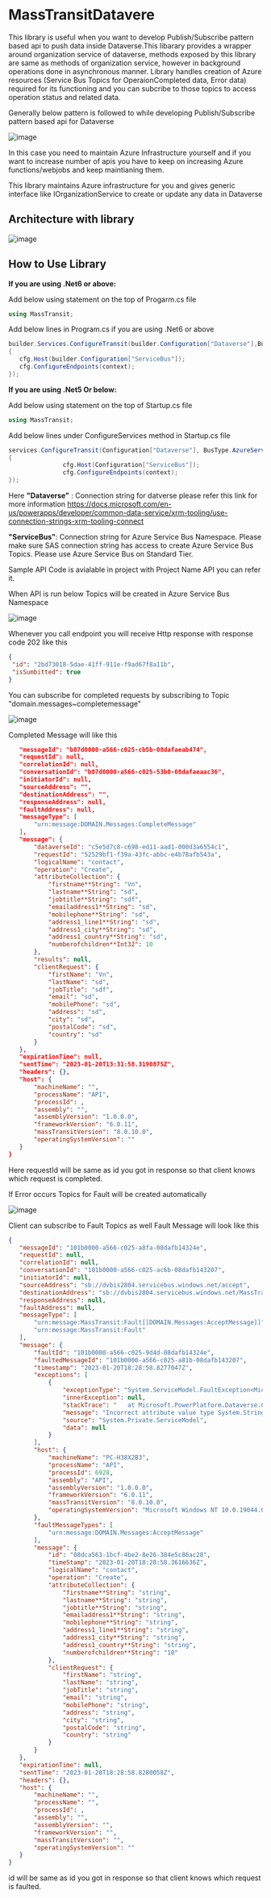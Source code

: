 # MassTransitDatavere
This library is useful when you want to develop Publish/Subscribe pattern based api to push data inside Dataverse.This libarary provides a wrapper around organization service of dataverse, methods exposed by this library are same as methods of organization service, however in background operations done in asynchronous manner. Library handles creation of Azure resources (Service Bus Topics for OperaionCompleted data, Error data) required for its functioning and you can subcribe to those topics to access operation status and related data.

Generally below pattern is followed to while developing Publish/Subscribe pattern based api for Dataverse

![image](https://user-images.githubusercontent.com/69874658/212418895-240b48c9-1a66-4690-bd4c-f9fa8a0a2ed2.png)

In this case you need to maintain Azure Infrastructure yourself and if you want to increase number of apis you have to keep on increasing Azure functions/webjobs and keep maintianing them.

This library maintains Azure infrastructure for you and gives generic interface like IOrganizationService to create or update any data in Dataverse

## Architecture  with library

![image](https://user-images.githubusercontent.com/69874658/212421107-e39449fb-7602-43f2-9cd2-fc7ff84b149a.png)


## How to Use Library
 
**If you are using .Net6 or above:**

Add below using statement on the top of Progarm.cs file
 ```c#
 using MassTransit;
 ```
Add below lines in Program.cs if you are using .Net6 or above
 ```c#
builder.Services.ConfigureTransit(builder.Configuration["Dataverse"],BusType.AzureServiceBus,azureServicebusConfiguration:(context, cfg) =>
{
    cfg.Host(builder.Configuration["ServiceBus"]);
    cfg.ConfigureEndpoints(context);
});
```

**If you are using .Net5 Or below:** 

Add below using statement on the top of Startup.cs file
 ```c#
 using MassTransit;
 ```
Add below lines under ConfigureServices method in Startup.cs file
 ```c#
services.ConfigureTransit(Configuration["Dataverse"], BusType.AzureServiceBus, azureServicebusConfiguration: (context, cfg) =>
{
                cfg.Host(Configuration["ServiceBus"]);
                cfg.ConfigureEndpoints(context);
});
 ```
 
 
 Here 
 **"Dataverse"** : Connection string for datverse please refer this link for more information https://docs.microsoft.com/en-us/powerapps/developer/common-data-service/xrm-tooling/use-connection-strings-xrm-tooling-connect 
 
 **"ServiceBus"**: Connection string for Azure Service Bus Namespace. Please make sure SAS connection string has access to create Azure Service Bus Topics. Please use Azure Service Bus on Standard Tier. 
 
Sample API Code is avialable in project with Project Name API you can refer it.

When API is run below Topics will be created in Azure Service Bus Namespace 

![image](https://user-images.githubusercontent.com/69874658/213774277-e0c13814-6d50-4606-88d0-b57898cfad1e.png)

Whenever you call endpoint you will receive Http response with response code 202 like this

 ```json	
{
  "id": "2bd73018-5dae-41ff-911e-f9ad67f8a11b",
  "isSumbitted": true
}
 ```
 
You can subscribe for completed requests by subscribing to Topic "domain.messages~completemessage"

![image](https://user-images.githubusercontent.com/69874658/213775159-d7f393f1-28d5-4401-ae5f-334458790156.png)

Completed Message will like this

 ```json
    "messageId": "b87d0000-a566-c025-cb5b-08dafaeab474",
    "requestId": null,
    "correlationId": null,
    "conversationId": "b87d0000-a566-c025-53b0-08dafaeaac36",
    "initiatorId": null,
    "sourceAddress": "",
    "destinationAddress": "",
    "responseAddress": null,
    "faultAddress": null,
    "messageType": [
        "urn:message:DOMAIN.Messages:CompleteMessage"
    ],
    "message": {
        "dataverseId": "c5e5d7c8-c698-ed11-aad1-000d3a6554c1",
        "requestId": "52529bf1-f39a-43fc-abbc-e4b78afb543a",
        "logicalName": "contact",
        "operation": "Create",
        "attributeCollection": {
            "firstname**String": "Vn",
            "lastname**String": "sd",
            "jobtitle**String": "sdf",
            "emailaddress1**String": "sd",
            "mobilephone**String": "sd",
            "address1_line1**String": "sd",
            "address1_city**String": "sd",
            "address1_country**String": "sd",
            "numberofchildren**Int32": 10
        },
        "results": null,
        "clientRequest": {
            "firstName": "Vn",
            "lastName": "sd",
            "jobTitle": "sdf",
            "email": "sd",
            "mobilePhone": "sd",
            "address": "sd",
            "city": "sd",
            "postalCode": "sd",
            "country": "sd"
        }
    },
    "expirationTime": null,
    "sentTime": "2023-01-20T13:31:58.3190875Z",
    "headers": {},
    "host": {
        "machineName": "",
        "processName": "API",
        "processId": ,
        "assembly": "",
        "assemblyVersion": "1.0.0.0",
        "frameworkVersion": "6.0.11",
        "massTransitVersion": "8.0.10.0",
        "operatingSystemVersion": ""
    }
}
 ```
Here requestId will be same as id you got in response so that client knows which request is completed.

If Error occurs Topics for Fault will be created automatically

![image](https://user-images.githubusercontent.com/69874658/213777964-d0ed86ac-0b43-44a2-86e0-726070cd51ff.png)

Client can subscribe to Fault Topics as well 
Fault Message will look like this

 ```json
{
    "messageId": "101b0000-a566-c025-a8fa-08dafb14324e",
    "requestId": null,
    "correlationId": null,
    "conversationId": "101b0000-a566-c025-ac6b-08dafb143207",
    "initiatorId": null,
    "sourceAddress": "sb://dvbis2804.servicebus.windows.net/accept",
    "destinationAddress": "sb://dvbis2804.servicebus.windows.net/MassTransit/Fault--DOMAIN.Messages/AcceptMessage--?type=topic",
    "responseAddress": null,
    "faultAddress": null,
    "messageType": [
        "urn:message:MassTransit:Fault[[DOMAIN.Messages:AcceptMessage]]",
        "urn:message:MassTransit:Fault"
    ],
    "message": {
        "faultId": "101b0000-a566-c025-9d4d-08dafb14324e",
        "faultedMessageId": "101b0000-a566-c025-a81b-08dafb143207",
        "timestamp": "2023-01-20T18:28:58.8277047Z",
        "exceptions": [
            {
                "exceptionType": "System.ServiceModel.FaultException<Microsoft.Xrm.Sdk.OrganizationServiceFault>",
                "innerException": null,
                "stackTrace": "   at Microsoft.PowerPlatform.Dataverse.Client.ServiceClient.CreateAsync(Entity entity, CancellationToken cancellationToken)\r\n   at Microsoft.PowerPlatform.Dataverse.Client.ServiceClient.CreateAsync(Entity entity)\r\n   at DOMAIN.Consumers.AcceptConsumer.Consume(ConsumeContext`1 context) in C:\\Users\\VipulKulkarni\\Downloads\\MassTransitDatavere-main\\MassTransitDatavere-main\\DataverseAsync\\DOMAIN\\Consumers\\AcceptConsumer.cs:line 31\r\n   at MassTransit.DependencyInjection.ScopeConsumerFactory`1.Send[TMessage](ConsumeContext`1 context, IPipe`1 next) in /_/src/MassTransit/DependencyInjection/DependencyInjection/ScopeConsumerFactory.cs:line 22\r\n   at MassTransit.DependencyInjection.ScopeConsumerFactory`1.Send[TMessage](ConsumeContext`1 context, IPipe`1 next) in /_/src/MassTransit/DependencyInjection/DependencyInjection/ScopeConsumerFactory.cs:line 22\r\n   at MassTransit.Middleware.ConsumerMessageFilter`2.MassTransit.IFilter<MassTransit.ConsumeContext<TMessage>>.Send(ConsumeContext`1 context, IPipe`1 next) in /_/src/MassTransit/Middleware/ConsumerMessageFilter.cs:line 46",
                "message": "Incorrect attribute value type System.String",
                "source": "System.Private.ServiceModel",
                "data": null
            }
        ],
        "host": {
            "machineName": "PC-H38X2B3",
            "processName": "API",
            "processId": 6928,
            "assembly": "API",
            "assemblyVersion": "1.0.0.0",
            "frameworkVersion": "6.0.11",
            "massTransitVersion": "8.0.10.0",
            "operatingSystemVersion": "Microsoft Windows NT 10.0.19044.0"
        },
        "faultMessageTypes": [
            "urn:message:DOMAIN.Messages:AcceptMessage"
        ],
        "message": {
            "id": "08dca563-1bcf-4be2-8e26-384e5c86ac28",
            "timeStamp": "2023-01-20T18:28:58.3616636Z",
            "logicalName": "contact",
            "operation": "Create",
            "attributeCollection": {
                "firstname**String": "string",
                "lastname**String": "string",
                "jobtitle**String": "string",
                "emailaddress1**String": "string",
                "mobilephone**String": "string",
                "address1_line1**String": "string",
                "address1_city**String": "string",
                "address1_country**String": "string",
                "numberofchildren**String": "10"
            },
            "clientRequest": {
                "firstName": "string",
                "lastName": "string",
                "jobTitle": "string",
                "email": "string",
                "mobilePhone": "string",
                "address": "string",
                "city": "string",
                "postalCode": "string",
                "country": "string"
            }
        }
    },
    "expirationTime": null,
    "sentTime": "2023-01-20T18:28:58.8280058Z",
    "headers": {},
    "host": {
        "machineName": "",
        "processName": "",
        "processId": ,
        "assembly": "",
        "assemblyVersion": "",
        "frameworkVersion": "",
        "massTransitVersion": "",
        "operatingSystemVersion": ""
    }
}
 ```

id will be same as id you got in response so that client knows which request is faulted.

